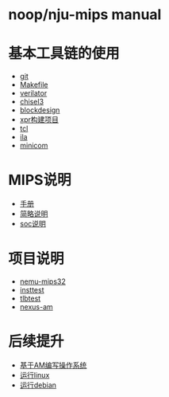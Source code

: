 # noop/nju-mips manual

# 基本工具链的使用
* [git](docs/git.md)
* [Makefile](docs/Makefile.md)
* [verilator]()
* [chisel3]()
* [blockdesign]()
* [xpr构建项目]()
* [tcl](docs/tcl.md)
* [ila](docs/ila.md)
* [minicom]()

# MIPS说明
* [手册]()
* [简略说明]()
* [soc说明]()

# 项目说明
* [nemu-mips32]()
* [insttest]()
* [tlbtest]()
* [nexus-am]()

# 后续提升
* [基于AM编写操作系统]()
* [运行linux](docs/run-linux.md)
* [运行debian]()
